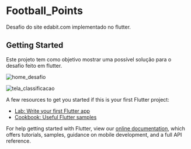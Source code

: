 # Football_Points

Desafio do site edabit.com implementado no flutter.


## Getting Started

Este projeto tem como objetivo mostrar uma possível solução para o desafio feito em flutter.

![home_desafio](https://user-images.githubusercontent.com/57640979/132441635-d55d84f1-16f7-4ceb-b407-63e8a9a1b1c1.png)

![tela_classificacao](https://user-images.githubusercontent.com/57640979/132441841-2979adac-ee58-427b-b0d7-97002fa5404d.png)


A few resources to get you started if this is your first Flutter project:

- [Lab: Write your first Flutter app](https://flutter.dev/docs/get-started/codelab)
- [Cookbook: Useful Flutter samples](https://flutter.dev/docs/cookbook)

For help getting started with Flutter, view our
[online documentation](https://flutter.dev/docs), which offers tutorials,
samples, guidance on mobile development, and a full API reference.
